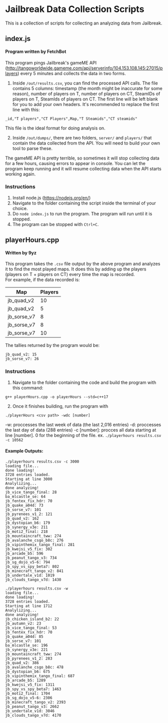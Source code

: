 # Jailbreak Data Collection Scripts
This is a collection of scripts for collecting an analyzing data from Jailbreak.

## index.js  
#### Program written by FetchBot  
This program pings Jailbreak's gameME API (http://tangoworldwide.gameme.com/api/serverinfo/104.153.108.145:27015/players) every 5 minutes and collects the data in two forms.  

1. Inside `/out/results.csv`, you can find the processed API calls. The file contains 5 columns: timestamp (the month might be inaccurate for some reason), number of players on T, number of players on CT, SteamIDs of players on T, SteamIds of players on CT. The first line will be left blank for you to add your own headers. It's recommended to replace the first line with this:  
  ```
  _id,"T players","CT Players",Map,"T Steamids","CT steamids"
  ```
  This file is the ideal format for doing analysis on.  
  
2. Inside `/out/dumps/`, there are two folders, `server/` and `players/` that contain the data collected from the API. You will need to build your own tool to parse these.  

The gameME API is pretty terrible, so sometimes it will stop collecting data for a few hours, causing errors to appear in console. You can let the program keep running and it will resume collecting data when the API starts working again.  

### Instructions  
1. Install node.js (https://nodejs.org/en/)  
2. Navigate to the folder containing the script inside the terminal of your choice.  
3. Do `node index.js` to run the program. The program will run until it is stopped.  
4. The program can be stopped with `Ctrl+C`.  

## playerHours.cpp  
#### Written by 9yz  
This program takes the `.csv` file output by the above program and analyzes it to find the most played maps. It does this by adding up the players (players on T + players on CT) every time the map is recorded.  
For example, if the data recorded is:  

|Map|Players|
|-- |-------|
|jb_quad_v2|10|
|jb_quad_v2|5|
|jb_sorse_v7|8|
|jb_sorse_v7|8|
|jb_sorse_v7|10|

The tallies returned by the program would be:  
```
jb_quad_v2: 15
jb_sorse_v7: 26
```  

### Instructions
1. Navigate to the folder containing the code and build the program with this command:  
```
g++ playerHours.cpp -o playerHours --std=c++17  
```
2. Once it finishes building, run the program with  
```
./playerHours <csv path> -wdc [number]
```  
-w: proccesses the last week of data (the last 2,016 entries)
-d: proccesses the last day of data (288 entries)
-c [number]: procces all data starting at line [number]. 0 for the beginning of the file.
ex. `./playerhours results.csv -c 10562`


#### Example Outputs:  
```
./playerhours results.csv -c 3000
loading file...
done loading!
3728 entries loaded.
Starting at line 3000
Analylizing...
done analyzing!
jb_vice_tango_final: 28
ba_mlcastle_se: 64
jb_fentex_fix_hdr: 70
jb_quake_a04d: 73
jb_sorse_v7: 101
jb_pyrenees_v1_2: 121
jb_quad_v2: 162
jb_dystopian_b6: 179
jb_synergy_v3e: 211
jb_moti2_final: 218
jb_mountaincraft_tww: 274
jb_avalanche_csgo_b8c: 276
jb_vipinthemix_tango_final: 281
jb_kwejsi_v5_fix: 302
jb_arcade_b5: 596
jb_peanut_tango_v3: 734
jb_sg_dojo_v5-6: 794
jb_spy_vs_spy_beta7: 802
jb_minecraft_tango_v2: 841
jb_undertale_v1d: 1019
jb_clouds_tango_v7d: 1430
```

```
./playerhours results.csv -w
loading file...
done loading!
3728 entries loaded.
Starting at line 1712
Analylizing...
done analyzing!
jb_chicken_island_b2: 22
jb_autumn_v2: 23
jb_vice_tango_final: 53
jb_fentex_fix_hdr: 70
jb_quake_a04d: 85
jb_sorse_v7: 101
ba_mlcastle_se: 196
jb_synergy_v3e: 221
jb_mountaincraft_tww: 274
jb_pyrenees_v1_2: 283
jb_quad_v2: 386
jb_avalanche_csgo_b8c: 478
jb_dystopian_b6: 675
jb_vipinthemix_tango_final: 687
jb_arcade_b5: 1289
jb_kwejsi_v5_fix: 1311
jb_spy_vs_spy_beta7: 1463
jb_moti2_final: 1704
jb_sg_dojo_v5-6: 2306
jb_minecraft_tango_v2: 2393
jb_peanut_tango_v3: 2662
jb_undertale_v1d: 3046
jb_clouds_tango_v7d: 4170
```
